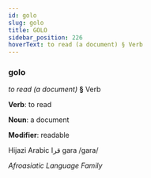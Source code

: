 ```yaml
---
id: golo
slug: golo
title: GOLO
sidebar_position: 226
hoverText: to read (a document) § Verb
---
```


### golo

*to read (a document)* **§** Verb

**Verb**: to read

**Noun**: a document

**Modifier**: readable

Hijazi Arabic قرا gara /ɡara/

*Afroasiatic Language Family*